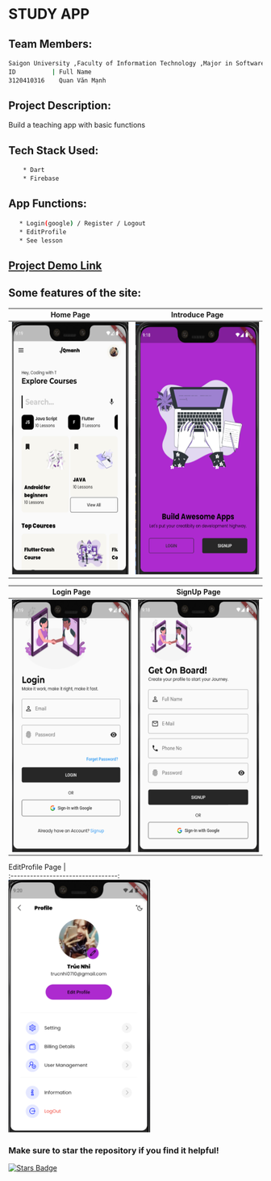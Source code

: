 # STUDY APP
## Team  Members:
```bash
Saigon University ,Faculty of Information Technology ,Major in Software Engineering
ID          | Full Name
3120410316    Quan Văn Mạnh
```
## Project Description:
Build a teaching app with basic functions
## Tech Stack Used:
```bash
    * Dart
    * Firebase
```
## App Functions:
```bash
   * Login(google) / Register / Logout
   * EditProfile
   * See lesson
```
## [Project Demo Link](hi?)
## Some features of the site:
Home Page                   |                   Introduce Page
:---------------------------------:        |      :------------------------------:
<img src="./assets/images/screen_home_app.png" height="500">  | <img src="./assets/images/screen_welcome_app.png" height="500">

Login Page                   |                   SignUp Page
:---------------------------------:        |      :------------------------------:
<img src="./assets/images/screen_login_app.png" height="500">  | <img src="./assets/images/screen_signup_app.png" height="500">

EditProfile Page                   |             
:---------------------------------:        
<img src="./assets/images/screen_editprofile_app.png" height="500">

### Make sure to star the repository if you find it helpful!
<a href="https://github.com/Manh-IT-K2/StudyApp/stargazers"><img src="https://img.shields.io/github/stars/Manh-IT-K2/StudyApp?color=yellow" alt="Stars Badge"/></a>
